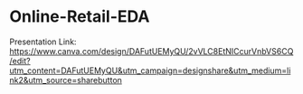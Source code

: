 # Online-Retail-EDA

Presentation Link:
https://www.canva.com/design/DAFutUEMyQU/2vVLC8EtNICcurVnbVS6CQ/edit?utm_content=DAFutUEMyQU&utm_campaign=designshare&utm_medium=link2&utm_source=sharebutton
